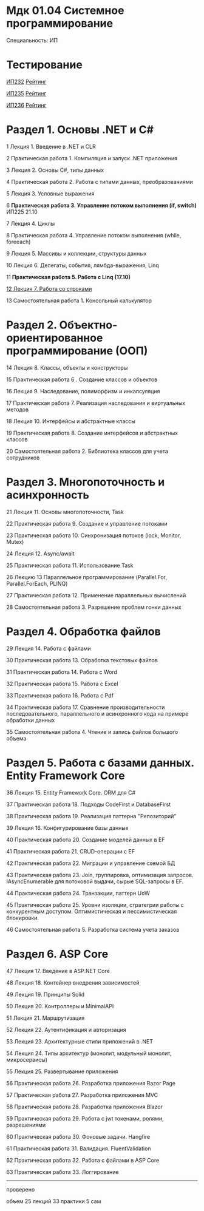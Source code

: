 # Мдк 01.04 Системное программирование
Специальность: ИП
    
# Тестирование

<a href="http://prep.scc/cgi-bin/testm/view.pl?prep=asv&grp=ip-232&prd=1004">ИП232</a>
<a href="http://prep.scc/cgi-bin/testm/jrn_reyting.pl?prep=asv&sp=0907&grp=ip-232&prd=1004">Рейтинг</a>

<a href="http://prep.scc/cgi-bin/testm/view.pl?prep=asv&grp=ip-235&prd=1004">ИП235</a>
<a href="http.//prep.scc/cgi-bin/testm/jrn_reyting.pl?prep=asv&sp=0907&grp=ip-235&prd=1004">Рейтинг</a>

<a href="http://prep.scc/cgi-bin/testm/view.pl?prep=asv&grp=ip-236&prd=1004">ИП236</a>
<a href="http://prep.scc/cgi-bin/testm/jrn_reyting.pl?prep=asv&sp=0907&grp=ip-236&prd=1004">Рейтинг</a>

# Раздел 1. Основы .NET и С#

1 Лекция 1. Введение в .NET и CLR

2 Практическая работа 1. Компиляция и запуск .NET приложения

3 Лекция 2. Основы C#, типы данных

4 Практическая работа 2. Работа с типами данных, преобразованиями

5 Лекция 3. Условные выражения

6 **Практическая работа 3. Управление потоком выполнения (if, switch)** ИП225 21.10

7 Лекция 4. Циклы

8 Практическая работа 4. Управление потоком выполнения (while, foreeach)

9 Лекция 5. Массивы и коллекции, структуры данных

10 Лекция 6. Делегаты, события, лямбда-выражения, Linq

11 **Практическая работа 5. Работа с Linq (17.10)** 

<a href="http://192.168.4.90/asv/mdk0104_IP/src/master/course/%d0%a0%d0%b0%d0%b7%d0%b4%d0%b5%d0%bb%201.%20%d0%9e%d1%81%d0%bd%d0%be%d0%b2%d1%8b%20.NET%20%d0%b8%20%d0%a1%23/%d0%9b%d0%b5%d0%ba%d1%86%d0%b8%d1%8f%206.%20%d0%a0%d0%b0%d0%b1%d0%be%d1%82%d0%b0%20%d1%81%d0%be%20%d1%81%d1%82%d1%80%d0%be%d0%ba%d0%b0%d0%bc%d0%b8.md">12 Лекция 7. Работа со строками</a>

13 Самостоятельная работа 1. Консольный калькулятор

# Раздел 2. Объектно-ориентированное программирование (ООП)

14 Лекция 8. Классы, объекты и конструкторы

15 Практическая работа 6 . Создание классов и объектов

16 Лекция 9. Наследование, полиморфизм и инкапсуляция

17 Практическая работа 7. Реализация наследования и виртуальных методов

18 Лекция 10. Интерфейсы и абстрактные классы

19 Практическая работа 8. Создание интерфейсов и абстрактных классов

20 Самостоятельная работа 2. Библиотека классов для учета сотрудников

# Раздел 3. Многопоточность и асинхронность

21 Лекция 11. Основы многопоточности, Task

22 Практическая работа 9. Создание и управление потоками

23 Практическая работа 10. Синхронизация потоков (lock, Monitor, Mutex)

24 Лекция 12. Async/await

25 Практическая работа 11. Использование Task

26 Лекцию 13 Параллельное программирование (Parallel.For, Parallel.ForEach, PLINQ)

27 Практическая работа 12. Применение параллельных вычислений

28 Самостоятельная работа 3. Разрешение проблем гонки данных

# Раздел 4. Обработка файлов

29 Лекция 14. Работа с файлами

30 Практическая работа 13. Обработка текстовых файлов

31 Практическая работа 14. Работа с Word

32 Практическая работа 15. Работа с Excel

33 Практическая работа 16. Работа с Pdf

34 Практическая работа 17. Сравнение производительности последовательного, 
параллельного и асинхронного кода на примере обработки данных

35 Самостоятельная работа 4. Чтение и запиcь файлов большого объема


# Раздел 5. Работа с базами данных. Entity Framework Core

36 Лекция 15. Entity Framework Core. ORM для C#

37 Практическая работа 18. Подходы CodeFirst и DatabaseFirst

38 Практическая работа 19. Реализация паттерна "Репозиторий"

39 Лекция 16. Конфигурирование базы данных

40 Практическая работа 20. Создание моделей данных в EF

41 Практическая работа 21. CRUD-операции с EF

42 Практическая работа 22. Миграции и управление схемой БД

43 Практическая работа 23. Join, группировка, оптимизация запросов. IAsyncEnumerable для потоковой выдачи, сырые SQL-запросы в EF.

44 Практическая работа 24. Транзакции, паттерн UoW

45 Практическая работа 25. Уровни изоляции, стратегрии работы с конкурентным доступом. Оптимистическая и пессимистическая блокировки.

46 Самостоятельная работа 5. Разработка система учета заказов

# Раздел 6. ASP Core

47 Лекция 17. Введение в ASP.NET Core

48 Лекция 18. Контейнер внедрения зависимостей

49 Лекция 19. Принципы Solid

50 Лекция 20. Контроллеры и MinimalAPI

51 Лекция 21. Маршрутизация

52 Лекция 22. Аутентификация и авторизация

53 Лекция 23. Архитектурные стили приложений в .NET  

54 Лекция 24. Типы архитектур (монолит, модульный монолит, микросервисы)

55 Лекция 25. Развертывание приложения

56 Практическая работа 26. Разработка приложения Razor Page

57 Практическая работа 27. Разработка приложения MVC

58 Практическая работа 28. Разработка приложения Blazor

59 Практическая работа 29. Работа с jwt токенами, ролями, разрешениями

60 Практическая работа 30. Фоновые задачи. Hangfire

61 Практическая работа 31. Валидация. FluentValidation

62 Практическая работа 32. Работа с файлами в ASP Core

63 Практическая работа 33. Логгирование 

---
проверено

объем
25 лекций
33 практики
5 сам
